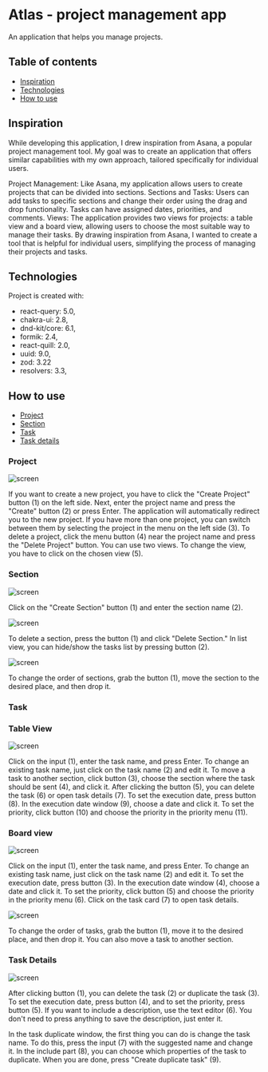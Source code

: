 # Atlas - project management app

An application that helps you manage projects.

## Table of contents

- [Inspiration](#inspiration)
- [Technologies](#technologies)
- [How to use](#how-to-use)

## Inspiration

While developing this application, I drew inspiration from Asana, a popular project management tool. My goal was to create an application that offers similar capabilities with my own approach, tailored specifically for individual users.

Project Management: Like Asana, my application allows users to create projects that can be divided into sections.
Sections and Tasks: Users can add tasks to specific sections and change their order using the drag and drop functionality. Tasks can have assigned dates, priorities, and comments.
Views: The application provides two views for projects: a table view and a board view, allowing users to choose the most suitable way to manage their tasks.
By drawing inspiration from Asana, I wanted to create a tool that is helpful for individual users, simplifying the process of managing their projects and tasks.

## Technologies

Project is created with:

- react-query: 5.0,
- chakra-ui: 2.8,
- dnd-kit/core: 6.1,
- formik: 2.4,
- react-quill: 2.0,
- uuid: 9.0,
- zod: 3.22
- resolvers: 3.3,

## How to use

- [Project](#project)
- [Section](#section)
- [Task](#task)
- [Task details](#task-details)

### Project

![screen](./src//images/createProject.jpg)

If you want to create a new project, you have to click the "Create Project" button (1) on the left side. Next, enter the project name and press the "Create" button (2) or press Enter. The application will automatically redirect you to the new project. If you have more than one project, you can switch between them by selecting the project in the menu on the left side (3). To delete a project, click the menu button (4) near the project name and press the "Delete Project" button. You can use two views. To change the view, you have to click on the chosen view (5).

### Section

![screen](./src/images/createSection.jpg)

Click on the "Create Section" button (1) and enter the section name (2).

![screen](./src/images/editSection.jpg)

To delete a section, press the button (1) and click "Delete Section." In list view, you can hide/show the tasks list by pressing button (2).

![screen](./src/images/moveSection.jpg)

To change the order of sections, grab the button (1), move the section to the desired place, and then drop it.

### Task


### Table View

![screen](./src/images/createEditTaskListView.jpg)

Click on the input (1), enter the task name, and press Enter. To change an existing task name, just click on the task name (2) and edit it. To move a task to another section, click button (3), choose the section where the task should be sent (4), and click it. After clicking the button (5), you can delete the task (6) or open task details (7). To set the execution date, press button (8). In the execution date window (9), choose a date and click it. To set the priority, click button (10) and choose the priority in the priority menu (11).

### Board view

![screen](./src/images/createEditTaskBoardView.jpg)

Click on the input (1), enter the task name, and press Enter. To change an existing task name, just click on the task name (2) and edit it. To set the execution date, press button (3). In the execution date window (4), choose a date and click it. To set the priority, click button (5) and choose the priority in the priority menu (6). Click on the task card (7) to open task details.

![screen](./src/images/moveTask.jpg)

To change the order of tasks, grab the button (1), move it to the desired place, and then drop it. You can also move a task to another section.

### Task Details

![screen](./src/images/taskDetails.jpg)

After clicking button (1), you can delete the task (2) or duplicate the task (3). To set the execution date, press button (4), and to set the priority, press button (5). If you want to include a description, use the text editor (6). You don't need to press anything to save the description, just enter it.

In the task duplicate window, the first thing you can do is change the task name. To do this, press the input (7) with the suggested name and change it. In the include part (8), you can choose which properties of the task to duplicate. When you are done, press "Create duplicate task" (9).
